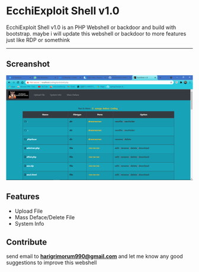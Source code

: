 # EcchiExploit Shell v1.0

EcchiExploit Shell v1.0 is an PHP Webshell or backdoor and build with bootstrap. maybe i will update this webshell or backdoor to more features just like RDP or somethink

---

## Screanshot
![ecchi](https://raw.githubusercontent.com/dmzhari/ecchi-shell/main/image.png "Home Shell")

## Features
- Upload File
- Mass Deface/Delete File
- System Info

## Contribute
send email to **harigrimorum990@gmail.com** and let me know any good suggestions to improve this webshell
